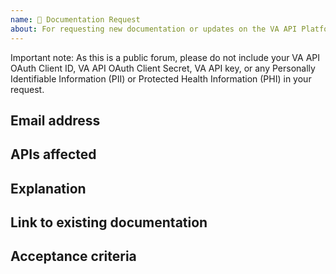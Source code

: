 ```yaml
---
name: 📖 Documentation Request
about: For requesting new documentation or updates on the VA API Platform
---
```


Important note: As this is a public forum, please do not include your VA API OAuth Client ID, VA API OAuth Client Secret, VA API key, or any Personally Identifiable Information (PII) or Protected Health Information (PHI) in your request.


## Email address

<!-- Please include your email address. -->


## APIs affected

<!-- Please list affected APIs (if applicable). -->


## Explanation

<!-- Summary of the request. -->


## Link to existing documentation

<!-- Please provide the link to where the current documentation lives (if applicable). --> 


## Acceptance criteria

<!-- List any criteria that developers can use to validate that they have solved your request. -->
